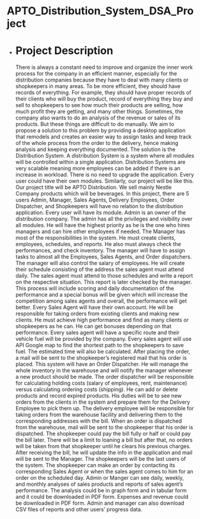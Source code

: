 # APTO_Distribution_System_DSA_Project
  - # Project Description
    There is always a constant need to improve and organize the inner work process for the
    company in an efficient manner, especially for the distribution companies because they
    have to deal with many clients or shopkeepers in many areas. To be more efficient, they
    should have records of everything. For example, they should have proper records of their
    clients who will buy the product, record of everything they buy and sell to shopkeepers to
    see how much their products are selling, how much profit they are getting, and many other
    things. Sometimes, the company also wants to do an analysis of the revenue or sales of
    its products. But these things are difficult to do manually. We aim to propose a solution
    to this problem by providing a desktop application that remodels and creates an easier way
    to assign tasks and keep track of the whole process from the order to the delivery, hence
    making analysis and keeping everything documented. The solution is the Distribution
    System. A distribution System is a system where all modules will be controlled within a
    single application. Distribution Systems are very scalable meaning more employees can
    be added if there is an increase in workload. There is no need to upgrade the application.
    Every user could have their own modules. Similarly, our project will be like this. Our
    project title will be APTO Distribution. We sell mainly Nestle Company products
    which will be beverages. In this project, there are 5 users Admin, Manager, Sales Agents,
    Delivery Employees, Order Dispatcher, and Shopkeepers will have no relation to
    the distribution application. Every user will have its module. Admin is an owner of the
    distribution company. The admin has all the privileges and visibility over all modules. He
    will have the highest priority as he is the one who hires managers and can hire other
    employees if needed. The Manager has most of the responsibilities in the system. He
    must create clients, employees, schedules, and reports. He also must always check the
    performances, and check inventory. The manager will have to assign tasks to almost
    all the Employees, Sales Agents, and Order dispatchers. The manager will also control
    the salary of employees. He will create their schedule consisting of the address the sales
    agent must attend daily. The sales agent must attend to those schedules and write a
    report on the respective situation. This report is later checked by the manager. This
    process will include scoring and daily documentation of the performance and a special
    bonus will be given which will increase the competition among sales agents and overall,
    the performance will get better. Every Sales Agent will have their own account. He will
    be responsible for taking orders from existing clients and making new clients. He must
    achieve high performance and find as many clients or shopkeepers as he can. He can get
    bonuses depending on that performance. Every sales agent will have a specific route and
    their vehicle fuel will be provided by the company. Every sales agent will use API Google map to find the shortest path to the shopkeepers to save fuel. The estimated time will
    also be calculated. After placing the order, a mail will be sent to the shopkeeper’s
    registered mail that his order is placed. This system will have an Order Dispatcher. He
    will manage the whole inventory in the warehouse and will notify the manager whenever
    a new product should be made. The order dispatcher will be responsible for calculating
    holding costs (salary of employees, rent, maintenance) versus calculating ordering costs
    (shipping). He can add or delete products and record expired products. His duties will
    be to see new orders from the clients in the system and prepare them for the Delivery
    Employee to pick them up. The delivery employee will be responsible for taking orders
    from the warehouse facility and delivering them to the corresponding addresses with the
    bill. When an order is dispatched from the warehouse, mail will be sent to the shopkeeper
    that his order is dispatched. The shopkeeper could pay the bill fully or half or could pay
    the bill later. There will be a limit to loaning a bill but after that, no orders will be taken
    from that shopkeeper until he clears his previous charges. After receiving the bill, he will
    update the info in the application and mail will be sent to the Manager. The shopkeepers
    will be the last users of the system. The shopkeeper can make an order by contacting
    its corresponding Sales Agent or when the sales agent comes to him for an order on the
    scheduled day. Admin or Manger can see daily, weekly, and monthly analyses of sales
    products and reports of sales agent’s performance. The analysis could be in graph form
    and in tabular form and it could be downloaded in PDF form. Expenses and revenue
    could be downloaded in PDF form. Admin and manager can also download CSV files of
    reports and other users’ progress data.

